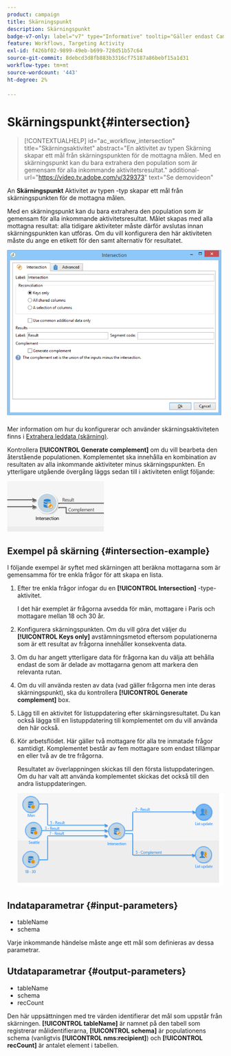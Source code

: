```yaml
---
product: campaign
title: Skärningspunkt
description: Skärningspunkt
badge-v7-only: label="v7" type="Informative" tooltip="Gäller endast Campaign Classic v7"
feature: Workflows, Targeting Activity
exl-id: f426bf02-9899-49eb-b699-728d51b57c64
source-git-commit: 8debcd3d8fb883b3316cf75187a86bebf15a1d31
workflow-type: tm+mt
source-wordcount: '443'
ht-degree: 2%

---
```


# Skärningspunkt{#intersection}

>[!CONTEXTUALHELP]
>id="ac_workflow_intersection"
>title="Skärningsaktivitet"
>abstract="En aktivitet av typen Skärning skapar ett mål från skärningspunkten för de mottagna målen. Med en skärningspunkt kan du bara extrahera den population som är gemensam för alla inkommande aktivitetsresultat."
>additional-url="https://video.tv.adobe.com/v/329373" text="Se demovideon"




An **Skärningspunkt** Aktivitet av typen -typ skapar ett mål från skärningspunkten för de mottagna målen.

Med en skärningspunkt kan du bara extrahera den population som är gemensam för alla inkommande aktivitetsresultat. Målet skapas med alla mottagna resultat: alla tidigare aktiviteter måste därför avslutas innan skärningspunkten kan utföras. Om du vill konfigurera den här aktiviteten måste du ange en etikett för den samt alternativ för resultatet.

![](assets/s_user_segmentation_inter.png)

Mer information om hur du konfigurerar och använder skärningsaktiviteten finns i [Extrahera leddata (skärning)](targeting-data.md#extracting-joint-data--intersection-).

Kontrollera **[!UICONTROL Generate complement]** om du vill bearbeta den återstående populationen. Komplementet ska innehålla en kombination av resultaten av alla inkommande aktiviteter minus skärningspunkten. En ytterligare utgående övergång läggs sedan till i aktiviteten enligt följande:

![](assets/s_user_segmentation_inter_compl.png)

## Exempel på skärning {#intersection-example}

I följande exempel är syftet med skärningen att beräkna mottagarna som är gemensamma för tre enkla frågor för att skapa en lista.

1. Efter tre enkla frågor infogar du en **[!UICONTROL Intersection]** -type-aktivitet.

   I det här exemplet är frågorna avsedda för män, mottagare i Paris och mottagare mellan 18 och 30 år.

1. Konfigurera skärningspunkten. Om du vill göra det väljer du **[!UICONTROL Keys only]** avstämningsmetod eftersom populationerna som är ett resultat av frågorna innehåller konsekventa data.
1. Om du har angett ytterligare data för frågorna kan du välja att behålla endast de som är delade av mottagarna genom att markera den relevanta rutan.
1. Om du vill använda resten av data (vad gäller frågorna men inte deras skärningspunkt), ska du kontrollera **[!UICONTROL Generate complement]** box.
1. Lägg till en aktivitet för listuppdatering efter skärningsresultatet. Du kan också lägga till en listuppdatering till komplementet om du vill använda den här också.
1. Kör arbetsflödet. Här gäller två mottagare för alla tre inmatade frågor samtidigt. Komplementet består av fem mottagare som endast tillämpar en eller två av de tre frågorna.

   Resultatet av överlappningen skickas till den första listuppdateringen. Om du har valt att använda komplementet skickas det också till den andra listuppdateringen.

   ![](assets/intersection_example.png)

## Indataparametrar {#input-parameters}

* tableName
* schema

Varje inkommande händelse måste ange ett mål som definieras av dessa parametrar.

## Utdataparametrar {#output-parameters}

* tableName
* schema
* recCount

Den här uppsättningen med tre värden identifierar det mål som uppstår från skärningen. **[!UICONTROL tableName]** är namnet på den tabell som registrerar målidentifierarna, **[!UICONTROL schema]** är populationens schema (vanligtvis **[!UICONTROL nms:recipient]**) och **[!UICONTROL recCount]** är antalet element i tabellen.
